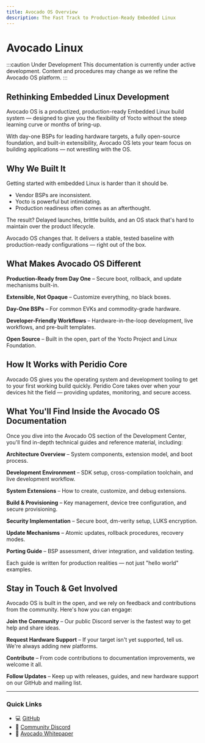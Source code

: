 ```yaml
---
title: Avocado OS Overview
description: The Fast Track to Production-Ready Embedded Linux
---
```


# Avocado Linux

:::caution Under Development
This documentation is currently under active development. Content and procedures may change as we refine the Avocado OS platform.
:::

## Rethinking Embedded Linux Development

Avocado OS is a productized, production-ready Embedded Linux build system — designed to give you the flexibility of Yocto without the steep learning curve or months of bring-up.

With day-one BSPs for leading hardware targets, a fully open-source foundation, and built-in extensibility, Avocado OS lets your team focus on building applications — not wrestling with the OS.

## Why We Built It

Getting started with embedded Linux is harder than it should be.

- Vendor BSPs are inconsistent.
- Yocto is powerful but intimidating.
- Production readiness often comes as an afterthought.

The result? Delayed launches, brittle builds, and an OS stack that's hard to maintain over the product lifecycle.

Avocado OS changes that. It delivers a stable, tested baseline with production-ready configurations — right out of the box.

## What Makes Avocado OS Different

**Production-Ready from Day One** – Secure boot, rollback, and update mechanisms built-in.

**Extensible, Not Opaque** – Customize everything, no black boxes.

**Day-One BSPs** – For common EVKs and commodity-grade hardware.

**Developer-Friendly Workflows** – Hardware-in-the-loop development, live workflows, and pre-built templates.

**Open Source** – Built in the open, part of the Yocto Project and Linux Foundation.

## How It Works with Peridio Core

Avocado OS gives you the operating system and development tooling to get to your first working build quickly. Peridio Core takes over when your devices hit the field — providing updates, monitoring, and secure access.

## What You'll Find Inside the Avocado OS Documentation

Once you dive into the Avocado OS section of the Development Center, you'll find in-depth technical guides and reference material, including:

**Architecture Overview** – System components, extension model, and boot process.

**Development Environment** – SDK setup, cross-compilation toolchain, and live development workflow.

**System Extensions** – How to create, customize, and debug extensions.

**Build & Provisioning** – Key management, device tree configuration, and secure provisioning.

**Security Implementation** – Secure boot, dm-verity setup, LUKS encryption.

**Update Mechanisms** – Atomic updates, rollback procedures, recovery modes.

**Porting Guide** – BSP assessment, driver integration, and validation testing.

Each guide is written for production realities — not just "hello world" examples.

## Stay in Touch & Get Involved

Avocado OS is built in the open, and we rely on feedback and contributions from the community. Here's how you can engage:

**Join the Community** – Our public Discord server is the fastest way to get help and share ideas.

**Request Hardware Support** – If your target isn't yet supported, tell us. We're always adding new platforms.

**Contribute** – From code contributions to documentation improvements, we welcome it all.

**Follow Updates** – Keep up with releases, guides, and new hardware support on our GitHub and mailing list.

---

### Quick Links

- 💻 [GitHub](https://github.com/avocado-linux/meta-avocado)
- 💬 [Community Discord](https://discord.com/invite/rH77fKpKAj)
- 🥑 [Avocado Whitepaper](https://39718632.fs1.hubspotusercontent-na1.net/hubfs/39718632/Avocado%20OS%20Whitepaper.pdf)
